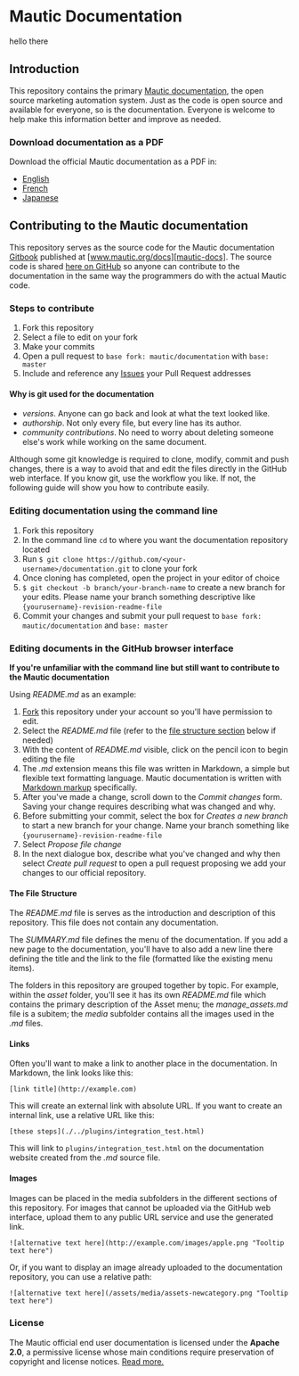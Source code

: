 # Mautic Documentation

hello there

## Introduction
This repository contains the primary [Mautic documentation][mautic-docs], the open source marketing automation system. Just as the code is open source and available for everyone, so is the documentation. Everyone is welcome to help make this information better and improve as needed.

### Download documentation as a PDF

Download the official Mautic documentation as a PDF in:
* [English][docs-eng]
* [French][docs-fr]
* [Japanese][docs-jp]


## Contributing to the Mautic documentation

This repository serves as the source code for the Mautic documentation [Gitbook][gitbook] published at [www.mautic.org/docs][mautic-docs]. The source code is shared [here on GitHub][mautic-docs-github] so anyone can contribute to the documentation in the same way the programmers do with the actual Mautic code.

### Steps to contribute

1. Fork this repository
2. Select a file to edit on your fork
3. Make your commits
4. Open a pull request to `base fork: mautic/documentation` with `base: master`
5. Include and reference any [Issues][doc-issues] your Pull Request addresses


#### Why is git used for the documentation

- *versions*. Anyone can go back and look at what the text looked like.
- *authorship*. Not only every file, but every line has its author.
- *community contributions*. No need to worry about deleting someone else's work while working on the same document.

Although some git knowledge is required to clone, modify, commit and push changes, there is a way to avoid that and edit the files directly in the GitHub web interface. If you know git, use the workflow you like. If not, the following guide will show you how to contribute easily.

### Editing documentation using the command line

1. Fork this repository
2. In the command line `cd` to where you want the documentation repository located
3. Run `$ git clone https://github.com/<your-username>/documentation.git` to clone your fork
4. Once cloning has completed, open the project in your editor of choice
5. `$ git checkout -b branch/your-branch-name` to create a new branch for your edits. Please name your branch something descriptive like `{yourusername}-revision-readme-file`
6. Commit your changes and submit your pull request to `base fork: mautic/documentation` and `base: master`

### Editing documents in the GitHub browser interface
**If you're unfamiliar with the command line but still want to contribute to the Mautic documentation**

Using *README.md* as an example:
1. [Fork][mautic-docs-fork] this repository under your account so you'll have permission to edit.
2. Select the *README.md* file (refer to the [file structure section](#file-structure) below if needed)
3. With the content of *README.md* visible, click on the pencil icon to begin editing the file
4. The *.md* extension means this file was written in Markdown, a simple but flexible text formatting language. Mautic documentation is written with [Markdown markup][markup] specifically.
5. After you've made a change, scroll down to the *Commit changes* form. Saving your change requires describing what was changed and why.
6. Before submitting your commit, select the box for *Creates a new branch* to start a new branch for your change. Name your branch something like `{yourusername}-revision-readme-file`
7. Select *Propose file change*
8. In the next dialogue box, describe what you've changed and why then select *Create pull request* to open a pull request proposing we add your changes to our official repository.


<h4 id="file-structure">The File Structure</h4>

The *README.md* file is serves as the introduction and description of this repository. This file does not contain any documentation.

The *SUMMARY.md* file defines the menu of the documentation. If you add a new page to the documentation, you'll have to also add a new line there defining the title and the link to the file (formatted like the existing menu items).

The folders in this repository are grouped together by topic. For example, within the *asset* folder, you'll see it has its own *README.md* file which contains the primary description of the Asset menu; the *manage_assets.md* file is a subitem; the *media* subfolder contains all the images used in the *.md* files.

#### Links

Often you'll want to make a link to another place in the documentation. In Markdown, the link looks like this:

```
[link title](http://example.com)
```

This will create an external link with absolute URL. If you want to create an internal link, use a relative URL like this:

```
[these steps](./../plugins/integration_test.html)
```
This will link to `plugins/integration_test.html` on the documentation website created from the *.md* source file.

#### Images

Images can be placed in the media subfolders in the different sections of this repository. For images that cannot be uploaded via the GitHub web interface, upload them to any public URL service and use the generated link.

```
![alternative text here](http://example.com/images/apple.png "Tooltip text here")
```
Or, if you want to display an image already uploaded to the documentation repository, you can use a relative path:

```
![alternative text here](/assets/media/assets-newcategory.png "Tooltip text here")
```

### License

The Mautic official end user documentation is licensed under the **Apache 2.0**, a permissive license whose main conditions require preservation of copyright and license notices. [Read more.][mautic-doc-license]


<!--
Links below
-->

[mautic-docs]: https://mautic.org/docs/

[docs-eng]: https://mautic.org/docs/mautic_docs_en.pdf

[docs-fr]: https://mautic.org/docs/mautic_docs_fr.pdf

[docs-jp]: https://mautic.org/docs/mautic_docs_jp.pdf

[gitbook]: https://www.gitbook.com/

[mautic-docs-github]: https://github.com/mautic/documentation

[doc-issues]: https://github.com/mautic/documentation/issues

[mautic-docs-fork]: https://github.com/mautic/documentation#fork-destination-box

[markup]: https://daringfireball.net/projects/markdown/

[mautic-doc-license]: https://github.com/mautic/documentation/blob/master/LICENSE

[developer-docs]: https://developer.mautic.org

[developer-docs-github]: https://github.com/mautic/developer-documentation
